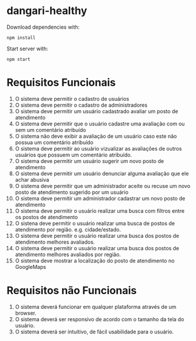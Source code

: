 # dangari-healthy

Download dependencies with:

    npm install

Start server with:

    npm start


# Requisitos Funcionais
1. O sistema deve permitir o cadastro de usuários
2. O sistema deve permitir o cadastro de administradores
3. O sistema deve permitir um usuário cadastrado avaliar um posto de atendimento
4. O sistema deve permitir que o usuário cadastre uma avaliação com ou sem um comentário atribuído
5. O sistema não deve exibir a avaliação de um usuário caso este não possua um comentário atribuído
6. O sistema deve permitir ao usuário vizualizar as avaliações de outros usuários que possuem um comentário atribuído.
7. O sistema deve permitir um usuário sugerir um novo posto de atendimento
8. O sistema deve permitir um usuário denunciar alguma avaliação que ele achar abusiva
9. O sistema deve permitir que um administrador aceite ou recuse um novo posto de atendimento sugerido por um usuário
10. O sistema deve permitir um administrador cadastrar um novo posto de atendimento
11. O sistema deve permitir o usuário realizar uma busca com filtros entre os postos de atendimento
12. O sistena deve permitir o usuário realizar uma busca de postos de atendimento por região. e.g. cidade/estado.
13. O sistema deve permitir o usuário realizar uma busca dos postos de atendimento melhores avaliados.
14. O sistema deve permitir o usuário realizar uma busca dos postos de atendimento melhores avaliados por região.
15. O sistema deve mostrar a localização do posto de atendimento no GoogleMaps


# Requisitos não Funcionais
1. O sistema deverá funcionar em qualquer plataforma através de um browser.
2. O sistema deverá ser responsivo de acordo com o tamanho da tela do usuário.
3. O sistema deverá ser intuitivo, de fácil usabilidade para o usuário.
